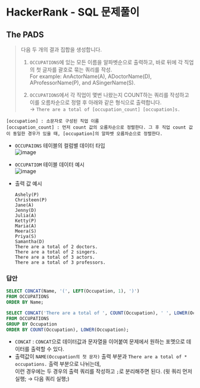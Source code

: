 # HackerRank - SQL 문제풀이

## The PADS
> 다음 두 개의 결과 집합을 생성합니다.<br>
> 1. `OCCUPATIONS`에 있는 모든 이름을 알파벳순으로 출력하고, 바로 뒤에 각 직업의 첫 글자를 괄호로 묶는 쿼리를 작성. <br>For example: AnActorName(A), ADoctorName(D), AProfessorName(P), and ASingerName(S).<br>
> 
> 2. `OCCUPATIONS`에서 각 직업이 몇번 나왔는지 COUNT하는 쿼리를 작성하고 이를 오름차순으로 정렬 후 아래와 같은 형식으로 출력합니다.<br>
   → ```
    There are a total of [occupation_count] [occupation]s.
    ```
    
    [occupation] : 소문자로 구성된 직업 이름
    [occupation_count] : 먼저 count 값의 오름차순으로 정렬한다. 그 후 직업 count 값이 동일한 경우가 있을 때, [occupation]의 알파벳 오름차순으로 정렬한다.


- `OCCUPAIONS` 테이블의 컬럼별 데이터 타입<br>
  ![image](https://user-images.githubusercontent.com/74661937/152683487-1660c24d-874c-4d7d-9380-70f967b80a1e.png) <br>

- `OCCUPATIOM` 테이블 데이터 예시<br>
  ![image](https://user-images.githubusercontent.com/74661937/152683511-a1cd2837-ffc8-424a-af38-4615baefa605.png) <br>

- 출력 값 예시
  ```
  Ashely(P)
  Christeen(P)
  Jane(A)
  Jenny(D)
  Julia(A)
  Ketty(P)
  Maria(A)
  Meera(S)
  Priya(S)
  Samantha(D)
  There are a total of 2 doctors.
  There are a total of 2 singers.
  There are a total of 3 actors.
  There are a total of 3 professors.
  ```

### 답안
```sql
SELECT CONCAT(Name, '(', LEFT(Occupation, 1), ')')
FROM OCCUPATIONS
ORDER BY Name;

SELECT CONCAT('There are a total of ', COUNT(Occupation), ' ', LOWER(Occupation), 's.') 
FROM OCCUPATIONS
GROUP BY Occupation
ORDER BY COUNT(Occupation), LOWER(Occupation);

```
  - `CONCAT` : `CONCAT`으로 데이터값과 문자열을 이어붙여 문제에서 원하는 포멧으로 데이터를 출력할 수 있다.
  - 출력값이 `NAME(Occupation의 첫 문자)` 출력 부분과 `There are a total of * occupations.` 출력 부분으로 나뉘는데,<br>
    이런 경우에는 두 경우의 출력 쿼리를 작성하고 `;`로 분리해주면 된다. (윗 쿼리 먼저 실행; → 다음 쿼리 실행;)
      

